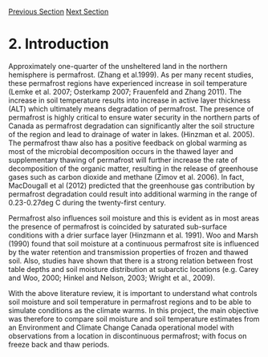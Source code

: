 ---
---

[Previous Section](execsum.html)
[Next Section](site.html)

# 2. Introduction
Approximately one-quarter of the unsheltered land in the northern hemisphere is permafrost. (Zhang et al.1999).  As per many recent studies, these permafrost regions have experienced increase in soil temperature (Lemke et al. 2007; Osterkamp 2007; Frauenfeld and Zhang 2011). The increase in soil temperature results into increase in active layer thickness (ALT) which ultimately means degradation of permafrost. The presence of permafrost is highly critical to ensure water security in the northern parts of Canada as permafrost degradation can significantly alter the soil structure of the region and lead to drainage of water in lakes. (Hinzman et al. 2005). The permafrost thaw also has a positive feedback on global warming as most of the microbial decomposition occurs in the thawed layer and supplementary thawing of permafrost will further increase the rate of decomposition of the organic matter, resulting in the release of greenhouse gases such as carbon dioxide and methane (Zimov et al. 2006). In fact, MacDougall et al (2012) predicted that the greenhouse gas contribution by permafrost degradation could result into additional warming in the range of 0.23-0.27deg C during the twenty-first century.


Permafrost also influences soil moisture and this is evident as in most areas the presence of permafrost is coincided by saturated sub-surface conditions with a drier surface layer (Hinzmann et al. 1991). Woo and Marsh (1990) found that soil moisture at a continuous permafrost site is influenced by the water retention and transmission properties of frozen and thawed soil. Also, studies have shown that there is a strong relation between frost table depths and soil moisture distribution at subarctic locations (e.g. Carey and Woo, 2000; Hinkel and Nelson, 2003; Wright et al., 2009).


With the above literature review, it is important to understand what controls soil moisture and soil temperature in permafrost regions and to be able to simulate conditions as the climate warms.  In this project, the main objective was therefore to compare soil moisture and soil temperature estimates from an Environment and Climate Change Canada operational model with observations from a location in discontinuous permafrost; with focus on freeze back and thaw periods.
